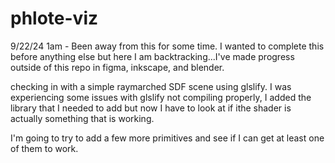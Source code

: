 # phlote-viz

9/22/24 1am - Been away from this for some time. I wanted to complete this before anything else but here I am backtracking...I've made progress outside of this repo in figma, inkscape, and blender. 

checking in with a simple raymarched SDF scene using glslify. I was experiencing some issues with glslify not compiling properly, I added the library that I needed to add but now I have to look at if ithe shader is actually something that is working.

I'm going to try to add a few more primitives and see if I can get at least one of them to work. 